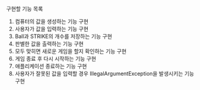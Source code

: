 구현할 기능 목록

1. 컴퓨터의 값을 생성하는 기능 구현
2. 사용자가 값을 입력하는 기능 구현
3. Ball과 STRIKE의 개수를 저장하는 기능 구현
4. 판별한 값을 출력하는 기능 구현
5. 모두 맞히면 새로운 게임을 할지 확인하는 기능 구현
6. 게임 종료 후 다시 시작하는 기능 구현
7. 애플리케이션 종료하는 기능 구현
8. 사용자가 잘못된 값을 입력할 경우 IllegalArgumentException을 발생시키는 기능 구현 